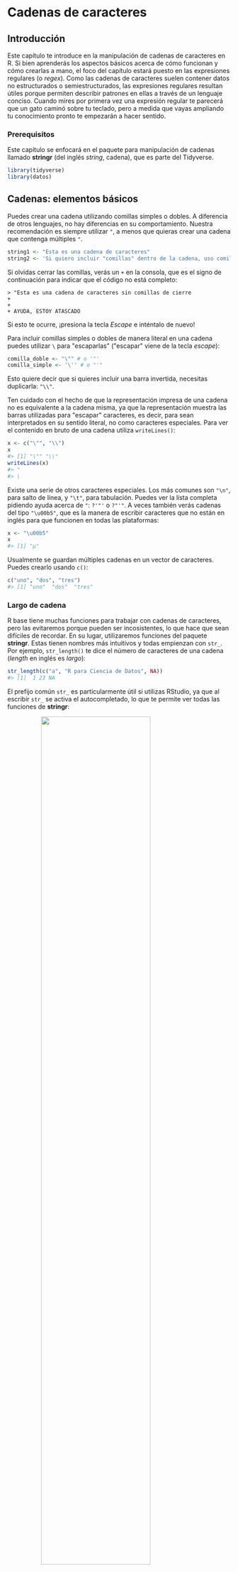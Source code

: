 # Cadenas de caracteres

## Introducción

Este capítulo te introduce en la manipulación de cadenas de caracteres en R. Si bien aprenderás los aspectos básicos acerca de cómo funcionan y cómo crearlas a mano, el foco del capítulo estará puesto en las expresiones regulares (o _regex_). Como las cadenas de caracteres suelen contener datos no estructurados o semiestructurados, las expresiones regulares resultan útiles porque permiten describir patrones en ellas a través de un lenguaje conciso. Cuando mires por primera vez una expresión regular te parecerá que un gato caminó sobre tu teclado, pero a medida que vayas ampliando tu conocimiento pronto te empezarán a hacer sentido. 

### Prerequisitos

Este capítulo se enfocará en el paquete para manipulación de cadenas llamado __stringr__ (del inglés _string_, cadena), que es parte del Tidyverse.


```r
library(tidyverse)
library(datos)
```

## Cadenas: elementos básicos

Puedes crear una cadena utilizando comillas simples o dobles. A diferencia de otros lenguajes, no hay diferencias en su comportamiento. Nuestra recomendación es siempre utilizar `"`, a menos que quieras crear una cadena que contenga múltiples `"`.


```r
string1 <- "Esta es una cadena de caracteres"
string2 <- 'Si quiero incluir "comillas" dentro de la cadena, uso comillas simples'
```

Si olvidas cerrar las comillas, verás un `+` en la consola, que es el signo de continuación para indicar que el código no está completo:

```
> "Esta es una cadena de caracteres sin comillas de cierre
+ 
+ 
+ AYUDA, ESTOY ATASCADO
```

Si esto te ocurre, ¡presiona la tecla _Escape_ e inténtalo de nuevo!

Para incluir comillas simples o dobles de manera literal en una cadena puedes utilizar `\` para "escaparlas" ("escapar" viene de la tecla _escape_):


```r
comilla_doble <- "\"" # o '"'
comilla_simple <- '\'' # o "'"
```

Esto quiere decir que si quieres incluir una barra invertida, necesitas duplicarla: `"\\"`.

Ten cuidado con el hecho de que la representación impresa de una cadena no es equivalente a la cadena misma, ya que la representación muestra las barras utilizadas para "escapar" caracteres, es decir, para sean interpretados en su sentido literal, no como caracteres especiales. Para ver el contenido en bruto de una cadena utiliza `writeLines()`:


```r
x <- c("\"", "\\")
x
#> [1] "\"" "\\"
writeLines(x)
#> "
#> \
```

Existe una serie de otros caracteres especiales. Los más comunes son `"\n"`, para salto de línea, y `"\t"`, para tabulación. Puedes ver la lista completa pidiendo ayuda acerca de `"`: `?'"'` o `?"'"`. A veces también verás cadenas del tipo `"\u00b5"`, que es la manera de escribir caracteres que no están en inglés para que funcionen en todas las plataformas:


```r
x <- "\u00b5"
x
#> [1] "µ"
```

Usualmente se guardan múltiples cadenas en un vector de caracteres. Puedes crearlo usando `c()`:


```r
c("uno", "dos", "tres")
#> [1] "uno"  "dos"  "tres"
```

### Largo de cadena

R base tiene muchas funciones para trabajar con cadenas de caracteres, pero las evitaremos porque pueden ser incosistentes, lo que hace que sean difíciles de recordar. En su lugar, utilizaremos funciones del paquete __stringr__. Estas tienen nombres más intuitivos y todas empienzan con `str_`. Por ejemplo, `str_length()` te dice el número de caracteres de una cadena (_length_ en inglés es _largo_): 


```r
str_length(c("a", "R para Ciencia de Datos", NA))
#> [1]  1 23 NA
```

El prefijo común `str_` es particularmente útil si utilizas RStudio, ya que al escribir `str_` se activa el autocompletado, lo que te permite ver todas las funciones de __stringr__:

<img src="screenshots/stringr-autocomplete.png" width="70%" style="display: block; margin: auto;" />

### Combinar cadenas

Para combinar dos o más cadenas utiliza `str_c()`:


```r
str_c("x", "y")
#> [1] "xy"
str_c("x", "y", "z")
#> [1] "xyz"
```

Usa el argumento `sep` para controlar cómo separlas:


```r
str_c("x", "y", sep = ", ")
#> [1] "x, y"
```

Al igual que en muchas otras funciones de R, los valores faltantes son contagiosos. Si quieres que se impriman como `"NA"`, utiliza `str_replace_na()` (_replace_ = remplazar):


```r
x <- c("abc", NA)
str_c("|-", x, "-|")
#> [1] "|-abc-|" NA
str_c("|-", str_replace_na(x), "-|")
#> [1] "|-abc-|" "|-NA-|"
```

Como se observa arriba, `str_c()` es una función vectorizada que automáticamente recicla los vectores más cortos hasta alcanzar la extensión del más largo: 


```r
str_c("prefijo-", c("a", "b", "c"), "-sufijo")
#> [1] "prefijo-a-sufijo" "prefijo-b-sufijo" "prefijo-c-sufijo"
```

Los objetos de extensión 0 se descartan de manera silenciosa. Esto es particularmente útil en conjunto con `if` (_si_):


```r
nombre <- "Hadley"
hora_del_dia <- "mañana"
cumpleanios <- FALSE

str_c(
  "Que tengas una buena ", hora_del_dia, ", ", nombre,
  if (cumpleanios) " y ¡FELIZ CUMPLEAÑOS!",
  "."
)
#> [1] "Que tengas una buena mañana, Hadley."
```

Para colapsar un vector de cadenas en una sola, utiliza `collapse`:


```r
str_c(c("x", "y", "z"), collapse = ", ")
#> [1] "x, y, z"
```

### Dividir cadenas

Puedes extraer partes de una cadena utilizando `str_sub()`. Al igual que la cadena, `str_sub()` tiene como argumentos `start` (_inicio_) y `end` (_fin_), que indican la posición (inclusiva) del subconjunto que se quiere extraer:


```r
x <- c("Manzana", "Plátano", "Pera")
str_sub(x, 1, 3)
#> [1] "Man" "Plá" "Per"
# los números negativos cuentan de manera invertida desde el final
str_sub(x, -3, -1)
#> [1] "ana" "ano" "era"
```

Ten en cuenta que `str_sub()` no fallará si la cadena es muy corta; simplemente devolverá todo lo que sea posible: 


```r
str_sub("a", 1, 5)
#> [1] "a"
```

También puedes utilizar `str_sub()` en forma de asignación para modificar una cadena: 


```r
str_sub(x, 1, 1) <- str_to_lower(str_sub(x, 1, 1))
x
#> [1] "manzana" "plátano" "pera"
```

### _Locales_

Arriba utilizamos `str_to_lower()` para cambiar el texto a minúsculas. También puedes utilizar `str_to_upper()` o `str_to_title()`, si quieres modificar el texto a mayúsculas o formato título, respectivamente. Sin embargo, este tipo de cambios puede ser más complicado de lo parece a primera vista, ya que las reglas no son iguales en todos los idiomas. Puedes selecionar qué tipo de reglas aplicar especificando el entorno local o _locale_:


```r
# La lengua turca tiene dos i: una con punto y otra sin punto
# Tienen diferentes reglas para convertirlas en mayúsculas

str_to_upper(c("i", "ı"))
#> [1] "I" "I"
str_to_upper(c("i", "ı"), locale = "tr")
#> [1] "İ" "I"
```

El entorno local o _locale_ se especifica con un código de idioma ISO 639, que es una abreviación de dos letras. Si todavía no conoces el código para tu idioma, en [Wikipedia](https://en.wikipedia.org/wiki/List_of_ISO_639-1_codes) puedes encontrar una buena lista. Si dejas el _locale_ en blanco, se aplicará el que estés utilizando actualmente, que es provisto por tu sistema operativo. 

Otra operación importante que es afectada por el _locale_ es ordenar. Las funciones `order()` y `sort()` de R base ordenan las cadenas usando el _locale_ actual. Si quieres un comportamiento consistente a través de diferentes computadoras, sería preferible usar `str_sort()` y `str_order()`, que aceptan un argumento adicional para definir el `locale`:


```r
x <- c("arándano", "espinaca", "banana")

str_sort(x, locale = "es")  # Español
#> [1] "arándano" "banana"   "espinaca"

str_sort(x, locale = "haw") # Hawaiano
#> [1] "arándano" "espinaca" "banana"
```

### Ejercicios

1.  En ejemplos de código en los que no se utiliza __stringr__, verás usualmente `paste()` y `paste0()` (_paste_ = pegar).
    ¿Cuál es la diferencia entre estas dos funciones? ¿A qué función de __stringr__ son equivalentes? ¿Cómo difieren estas dos funciones respecto de su manejo de los
    `NA`?
    
1.  Describe con tus propias palabras la diferencia entre los argumentos `sep` y `collapse`
    de la función `str_c()`.

1.  Utiliza `str_length()` y `str_sub()` para extraer el caracter del medio de una cadena. ¿Qué harías si el número de caracteres es par?

1.  ¿Qué hace `str_wrap()`? (_wrap_ = envolver) ¿Cuándo podrías querer utilizarla?

1.  ¿Qué hace `str_trim()`? (_trim_ = recortar) ¿Cuál es el opuesto de `str_trim()`?

1.  Escribe una función que convierta, por ejemplo, el vector `c("a", "b", "c")` en
    la cadena `a, b y c`. Piensa con detención qué debería hacer 
    dado un vector de largo 0, 1 o 2.

### Buscar coincidencia de patrones con expresiones regulares

Las expresiones regulares son un lenguaje conciso que te permite describir patrones en cadenas de caracteres. Toma un tiempo entenderlas, pero una vez que lo hagas te darás cuenta que son extremadamente útiles. 

Para aprender sobre expresiones regulares usaremos `str_view()` y `str_view_all()` (_view_ = ver). Estas funciones toman un vector de caracteres y una expresión regular y te muestran cómo coinciden. Partiremos con expresiones regulares simples que gradualmente se irán volviendo más y más complejas. Una vez que domines la coincidencia de patrones, aprenderás cómo aplicar estas ideas con otras funciones de __stringr__. 

### Coincidencias básicas

Los patrones más simples buscan coincidencias con cadenas exactas:


```r
x <- c("manzana", "banana", "pera")
str_view(x, "an")
```

<!--html_preserve--><div id="htmlwidget-ac96cb3ee4656e2e9ec3" style="width:960px;height:100%;" class="str_view html-widget"></div>
<script type="application/json" data-for="htmlwidget-ac96cb3ee4656e2e9ec3">{"x":{"html":"<ul>\n  <li>m<span class='match'>an<\/span>zana<\/li>\n  <li>b<span class='match'>an<\/span>ana<\/li>\n  <li>pera<\/li>\n<\/ul>"},"evals":[],"jsHooks":[]}</script><!--/html_preserve-->

El siguiente paso en complejidad es `.`, que coincide con cualquier caracter (excepto un salto de línea):


```r
str_view(x, ".a.")
```

<!--html_preserve--><div id="htmlwidget-e5c8c404fe174e4c81bd" style="width:960px;height:100%;" class="str_view html-widget"></div>
<script type="application/json" data-for="htmlwidget-e5c8c404fe174e4c81bd">{"x":{"html":"<ul>\n  <li><span class='match'>man<\/span>zana<\/li>\n  <li><span class='match'>ban<\/span>ana<\/li>\n  <li>pera<\/li>\n<\/ul>"},"evals":[],"jsHooks":[]}</script><!--/html_preserve-->

Pero si "`.`" coincide con cualquier caracter, ¿cómo buscar una coincidencia con el caracter "`.`"? Necesitas utilizar un "escape" para decirle a la expresión regular que quieres hacerla coincidir de manera exacta, no usar su comportamiento especial. Al igual que en las cadenas, las expresiones regulares usan la barra invertida, `\`, para "escapar" los comportamientos especiales. Por lo tanto, para hacer coincidir un `.`, necesitas la expresión regular `\.`. Lamentablemente, esto crea una problema. Estamos usando cadenas para representar una expresión regular y en ellas  `\` también se usa como símbolo de "escape". Por lo tanto, para crear la expresión regular `\.` necesitamos la cadena `"\\."`. 


```r
# Para crear una expresión regular necesitamos \\
punto <- "\\."

# Pero la expresión en sí misma solo contiene una \
writeLines(punto)
#> \.

# Esto le dice a R que busque el . de manera explícita
str_view(c("abc", "a.c", "bef"), "a\\.c")
```

<!--html_preserve--><div id="htmlwidget-36aa3d2a04d42bbc2145" style="width:960px;height:100%;" class="str_view html-widget"></div>
<script type="application/json" data-for="htmlwidget-36aa3d2a04d42bbc2145">{"x":{"html":"<ul>\n  <li>abc<\/li>\n  <li><span class='match'>a.c<\/span><\/li>\n  <li>bef<\/li>\n<\/ul>"},"evals":[],"jsHooks":[]}</script><!--/html_preserve-->

Si `\` se utiliza para escapar un caracter en una expresión regular, ¿cómo coincidir de manera literal una `\`? Bueno, necesitarías escaparla creando la expresión regular `\\`. Para crear esa expresión regular necesitas usar una cadena, que requiere también escapar la `\`. Esto quiere decir que para coincidir literalmente `\` necesitas escribir `"\\\\"` --- ¡necesitas cuatro barras invertidas para coincidir una! 


```r
x <- "a\\b"
writeLines(x)
#> a\b

str_view(x, "\\\\")
```

<!--html_preserve--><div id="htmlwidget-febe03efa1a2d8d52a86" style="width:960px;height:100%;" class="str_view html-widget"></div>
<script type="application/json" data-for="htmlwidget-febe03efa1a2d8d52a86">{"x":{"html":"<ul>\n  <li>a<span class='match'>\\<\/span>b<\/li>\n<\/ul>"},"evals":[],"jsHooks":[]}</script><!--/html_preserve-->

En este libro escribiremos las expresiones regulares como `\.` y las cadenas que representan a las expresiones regulares como `"\\."`.

#### Ejercicios

1.  Explica por qué cada una de estas cadenas no coincide con `\`: `"\"`, `"\\"`, `"\\\"`.

1.  ¿Cómo harías coincidir la secuencia `"'\`?

1.  ¿Con qué patrones coincidiría la expresión regular`\..\..\..`? 
    ¿Cómo la representarías en una cadena?

### Anclas

Por defecto, las expresiones regulares buscarán una coincidencia en cualquier parte de una cadena. Suele ser útil _anclar_ una expresión regular para que solo busque coincidencias al inicio o al final. Puedes utilizar: 

* `^` para buscar la coincidencia al inicio de la cadena.
* `$` para buscar la coincidencia al final de la cadena.


```r
x <- c("arándano", "banana", "pera")
str_view(x, "^a")
```

<!--html_preserve--><div id="htmlwidget-1fb4450895fe099f74a1" style="width:960px;height:100%;" class="str_view html-widget"></div>
<script type="application/json" data-for="htmlwidget-1fb4450895fe099f74a1">{"x":{"html":"<ul>\n  <li><span class='match'>a<\/span>rándano<\/li>\n  <li>banana<\/li>\n  <li>pera<\/li>\n<\/ul>"},"evals":[],"jsHooks":[]}</script><!--/html_preserve-->

```r
str_view(x, "a$")
```

<!--html_preserve--><div id="htmlwidget-10b3b7155e8045a1b2ad" style="width:960px;height:100%;" class="str_view html-widget"></div>
<script type="application/json" data-for="htmlwidget-10b3b7155e8045a1b2ad">{"x":{"html":"<ul>\n  <li>arándano<\/li>\n  <li>banan<span class='match'>a<\/span><\/li>\n  <li>per<span class='match'>a<\/span><\/li>\n<\/ul>"},"evals":[],"jsHooks":[]}</script><!--/html_preserve-->

Para recordar cuál es cuál, puedes intentar este recurso mnemotécnico que aprendimos de [Evan Misshula](https://twitter.com/emisshula/status/323863393167613953): si empiezas con potencia (`^`), terminarás con dinero (`$`).

Para forzar que una expresión regular coincida con una cadena completa, ánclala usando tanto `^` como `$`:


```r
x <- c("pie de manzana", "manzana", "queque de manzana")
str_view(x, "manzana")
```

<!--html_preserve--><div id="htmlwidget-4018eef1a407a0df6b52" style="width:960px;height:100%;" class="str_view html-widget"></div>
<script type="application/json" data-for="htmlwidget-4018eef1a407a0df6b52">{"x":{"html":"<ul>\n  <li>pie de <span class='match'>manzana<\/span><\/li>\n  <li><span class='match'>manzana<\/span><\/li>\n  <li>queque de <span class='match'>manzana<\/span><\/li>\n<\/ul>"},"evals":[],"jsHooks":[]}</script><!--/html_preserve-->

```r
str_view(x, "^manzana$")
```

<!--html_preserve--><div id="htmlwidget-5b1b2f4ad92281566982" style="width:960px;height:100%;" class="str_view html-widget"></div>
<script type="application/json" data-for="htmlwidget-5b1b2f4ad92281566982">{"x":{"html":"<ul>\n  <li>pie de manzana<\/li>\n  <li><span class='match'>manzana<\/span><\/li>\n  <li>queque de manzana<\/li>\n<\/ul>"},"evals":[],"jsHooks":[]}</script><!--/html_preserve-->

También puedes coincidir el límite entre palabras con `\b`. No utilizamos frecuentemente esta forma en R, pero sí a veces cuando buscamos en RStudio el nombre de una función que también compone el nombre de otras funciones. Por ejemplo, buscaríamos `\bsum\b` para evitar la coincidencia con `summarise`, `summary`, `rowsum` y otras.

#### Ejercicios

1.  ¿Cómo harías coincidir la cadena `"$^$"` de manera literal?

1.  Dado el corpus de palabras comunes en `datos::palabras`, crea una expresión
    regular que busque palabras que:
    
    1. Empiecen con "y".
    1. Terminen con "z"
    1. Tengan una extensión de exactamente tres letras. (¡No hagas trampa usando `str_length()`!)
    1. Tengan ocho letras o más. 

    Dado que esta será una lista larga, podrías querer usar el argumento `match` en
    `str_view()` para mostrar solo las palabras que coincidan o no coincidan. 

### Clases de caracteres y alternativas

Existe una serie de patrones especiales que coinciden con más de un caracter. Ya has visto `.`, que coincide con cualquier caracter excepto un salto de línea. Hay otras cuatro herramientas que son de utilidad: 

* `\d`: coincide con cualquier dígito.
* `\s`: coincide con cualquier espacio en blanco (por ejemplo, espacio simple, tabulador, salto de línea).
* `[abc]`: coincide con a, b o c.
* `[^abc]`: coincide con todo menos con a, b o c.

Recuerda que para crear una expresión regular que contenga `\d` o `\s` necesitas escapar la `\` en la cadena, por lo que debes escribir `"\\d"` o `"\\s"`.

Utilizar una clase de caracter que contenga en su interior un solo caracter puede ser una buena alternativa a la barra invertida cuando quieres incluir un solo metacaracter en la expresión regular. Muchas personas encuentran que así es más fácil de leer. 


```r
# Buscar de forma literal un caracter que usualmente tiene un significado especial en una expresión regular
str_view(c("abc", "a.c", "a*c", "a c"), "a[.]c")
```

<!--html_preserve--><div id="htmlwidget-25c3e940e6859592f801" style="width:960px;height:100%;" class="str_view html-widget"></div>
<script type="application/json" data-for="htmlwidget-25c3e940e6859592f801">{"x":{"html":"<ul>\n  <li>abc<\/li>\n  <li><span class='match'>a.c<\/span><\/li>\n  <li>a*c<\/li>\n  <li>a c<\/li>\n<\/ul>"},"evals":[],"jsHooks":[]}</script><!--/html_preserve-->

```r
str_view(c("abc", "a.c", "a*c", "a c"), ".[*]c")
```

<!--html_preserve--><div id="htmlwidget-3f27c09be0c60bb52829" style="width:960px;height:100%;" class="str_view html-widget"></div>
<script type="application/json" data-for="htmlwidget-3f27c09be0c60bb52829">{"x":{"html":"<ul>\n  <li>abc<\/li>\n  <li>a.c<\/li>\n  <li><span class='match'>a*c<\/span><\/li>\n  <li>a c<\/li>\n<\/ul>"},"evals":[],"jsHooks":[]}</script><!--/html_preserve-->

```r
str_view(c("abc", "a.c", "a*c", "a c"), "a[ ]")
```

<!--html_preserve--><div id="htmlwidget-416566eb193bf50d04e6" style="width:960px;height:100%;" class="str_view html-widget"></div>
<script type="application/json" data-for="htmlwidget-416566eb193bf50d04e6">{"x":{"html":"<ul>\n  <li>abc<\/li>\n  <li>a.c<\/li>\n  <li>a*c<\/li>\n  <li><span class='match'>a <\/span>c<\/li>\n<\/ul>"},"evals":[],"jsHooks":[]}</script><!--/html_preserve-->

Esto funciona para la mayoría (pero no para todos) los metacaracteres de las expresiones regulares: `$` `.` `|` `?` `*` `+` `(` `)` `[` `{`. Desafortunadamente, existen unos pocos caracteres que tienen un significado especial incluso dentro de una clase de caracteres y deben manejarse con barras invertidas para escaparlos: `]` `\` `^` y `-`.

Puedes utiizar una _disyunción_ para elegir entre uno más patrones alternativos. Por ejemplo, `abc|d..a` concidirá tanto con '"abc"', como con `"duna"`. Ten en cuenta que la precedencia de `|` es baja, por lo que `abc|xyz` coincidirá con `abc` o `xyz`, no con `abcyz` o `abxyz`. Al igual que en expresiones matemáticas, si el valor de `|` se vuelve confuso, utiliza paréntesis para dejar claro qué es lo que quieres: 


```r
str_view(c("cómo", "como"), "c(ó|o)mo")
```

<!--html_preserve--><div id="htmlwidget-72cbf064100ce560a04c" style="width:960px;height:100%;" class="str_view html-widget"></div>
<script type="application/json" data-for="htmlwidget-72cbf064100ce560a04c">{"x":{"html":"<ul>\n  <li><span class='match'>cómo<\/span><\/li>\n  <li><span class='match'>como<\/span><\/li>\n<\/ul>"},"evals":[],"jsHooks":[]}</script><!--/html_preserve-->

#### Ejercicios

1.  Crea una expresión regular que encuentre todas las palabras que:

    1. Empiecen con una vocal.

    1. Solo contengan consonantes. (Pista: piensa en cómo buscar coincidencias para 
       "no"-vocales.)

    1. Terminen en `ón`, pero no en `ión`.
    
    1. Terminen con `ndo` o `ado`.
    

1.  ¿Siempre a una "q" la sigue una "u"?

1.  Escribe una expresión regular que permita buscar un verbo que haya sido escrito usando voseo en segunda persona plural  
    (por ejemplo, _queréis_ en vez de _quieren_).

1.  Crea una expresión regular que coincida con la forma en que habitualmente 
    se escriben los números de teléfono en tu país.
    
1. En inglés existe una regla que dice que la letra i va siempre antes de la e, excepto cuando está después de una c". Verifica empíricamente esta regla utilizando las palabras contenidas en `stringr::words`. 


### Repetición

El siguiente paso en términos de poder implica controlar cuántas veces queremos que se encuentre un patrón:

* `?`: 0 o 1
* `+`: 1 o más
* `*`: 0 o más


```r
x <- "1888 es el año más largo en números romanos: MDCCCLXXXVIII"
str_view(x, "CC?")
```

<!--html_preserve--><div id="htmlwidget-d11fc4360aa0230696d7" style="width:960px;height:100%;" class="str_view html-widget"></div>
<script type="application/json" data-for="htmlwidget-d11fc4360aa0230696d7">{"x":{"html":"<ul>\n  <li>1888 es el año más largo en números romanos: MD<span class='match'>CC<\/span>CLXXXVIII<\/li>\n<\/ul>"},"evals":[],"jsHooks":[]}</script><!--/html_preserve-->

```r
str_view(x, "CC+")
```

<!--html_preserve--><div id="htmlwidget-21c7483268bafca56cec" style="width:960px;height:100%;" class="str_view html-widget"></div>
<script type="application/json" data-for="htmlwidget-21c7483268bafca56cec">{"x":{"html":"<ul>\n  <li>1888 es el año más largo en números romanos: MD<span class='match'>CCC<\/span>LXXXVIII<\/li>\n<\/ul>"},"evals":[],"jsHooks":[]}</script><!--/html_preserve-->

```r
str_view(x, 'C[LX]+')
```

<!--html_preserve--><div id="htmlwidget-1834a22cd196f3aa03a1" style="width:960px;height:100%;" class="str_view html-widget"></div>
<script type="application/json" data-for="htmlwidget-1834a22cd196f3aa03a1">{"x":{"html":"<ul>\n  <li>1888 es el año más largo en números romanos: MDCC<span class='match'>CLXXX<\/span>VIII<\/li>\n<\/ul>"},"evals":[],"jsHooks":[]}</script><!--/html_preserve-->

Ten en cuenta que la precedencia de este operador es alta, por lo que puedes escribir: `cantái?s` para encontrar tanto voseo americano como de la variante peninsular del español (es decir, _cantás_ y _cantáis_). Esto quiere decir que en la mayor parte de los usos se necesitarán paréntesis, como `bana(na)+`.

También puedes especificar el número de coincidencias que quieres encontrar de manera precisa:

* `{n}`: exactamente n
* `{n,}`: n o más
* `{,m}`: no más de m
* `{n,m}`: entre n y m


```r
str_view(x, "C{2}")
```

<!--html_preserve--><div id="htmlwidget-28515d92cb327f90c9eb" style="width:960px;height:100%;" class="str_view html-widget"></div>
<script type="application/json" data-for="htmlwidget-28515d92cb327f90c9eb">{"x":{"html":"<ul>\n  <li>1888 es el año más largo en números romanos: MD<span class='match'>CC<\/span>CLXXXVIII<\/li>\n<\/ul>"},"evals":[],"jsHooks":[]}</script><!--/html_preserve-->

```r
str_view(x, "C{2,}")
```

<!--html_preserve--><div id="htmlwidget-0caf26d4e3c00206b0c5" style="width:960px;height:100%;" class="str_view html-widget"></div>
<script type="application/json" data-for="htmlwidget-0caf26d4e3c00206b0c5">{"x":{"html":"<ul>\n  <li>1888 es el año más largo en números romanos: MD<span class='match'>CCC<\/span>LXXXVIII<\/li>\n<\/ul>"},"evals":[],"jsHooks":[]}</script><!--/html_preserve-->

```r
str_view(x, "C{2,3}")
```

<!--html_preserve--><div id="htmlwidget-da0b268a2927f570ebf3" style="width:960px;height:100%;" class="str_view html-widget"></div>
<script type="application/json" data-for="htmlwidget-da0b268a2927f570ebf3">{"x":{"html":"<ul>\n  <li>1888 es el año más largo en números romanos: MD<span class='match'>CCC<\/span>LXXXVIII<\/li>\n<\/ul>"},"evals":[],"jsHooks":[]}</script><!--/html_preserve-->

Por defecto, este tipo de coincidencias son "avaras" (_greedy_): tratarán de coincidir con la cadena más larga posible. También puedes hacerlas "perezosas" (_lazy_) para que coincidan con la cadena más corta posible, poniendo un `?` después de ellas. Esta es una característica avanzada de las expresiones regulares, pero es útil saber que existe:


```r
str_view(x, 'C{2,3}?')
```

<!--html_preserve--><div id="htmlwidget-0ed12bb554391c49c2e3" style="width:960px;height:100%;" class="str_view html-widget"></div>
<script type="application/json" data-for="htmlwidget-0ed12bb554391c49c2e3">{"x":{"html":"<ul>\n  <li>1888 es el año más largo en números romanos: MD<span class='match'>CC<\/span>CLXXXVIII<\/li>\n<\/ul>"},"evals":[],"jsHooks":[]}</script><!--/html_preserve-->

```r
str_view(x, 'C[LX]+?')
```

<!--html_preserve--><div id="htmlwidget-ec658d41f8c4f2d124e9" style="width:960px;height:100%;" class="str_view html-widget"></div>
<script type="application/json" data-for="htmlwidget-ec658d41f8c4f2d124e9">{"x":{"html":"<ul>\n  <li>1888 es el año más largo en números romanos: MDCC<span class='match'>CL<\/span>XXXVIII<\/li>\n<\/ul>"},"evals":[],"jsHooks":[]}</script><!--/html_preserve-->

#### Ejercicios

1.  Describe los equivalentes de `?`, `+`, `*` en el formato `{m,n}`.

1.  Describe en palabras con qué coincidiría cada una de estas expresiones regulares:
    (lee con atención para ver si estamos utilizando una expresión regular o una cadena
    que define una expresión regular.)

    1. `^.*$`
    1. `"\\{.+\\}"`
    1. `\d{4}-\d{2}-\d{2}`
    1. `"\\\\{4}"`

1.  Crea expresiones regulares para buscar todas las palabras que:

    1. Empiecen con dos consonantes.
    1. Tengan tres o más vocales seguidas.
    1. Tengan tres o más pares de vocal-consonante seguidos. 

### Agrupamiento y referencias previas

Anteriormente aprendiste sobre el uso de paréntesis para desambiguar expresiones complejas. Los paréntesis también sirven para crear un grupo de captura _numerado_ (número 1, 2, etc.). Un grupo de captura guarda _la parte de la cadena_ que coincide con la parte de la expresión regular entre paréntesis. Puedes referirte al mismo texto tal como fue guardado en un grupo de captura utilizando _referencias previas_, como `\1`, `\2` etc. Por ejemplo, la siguiente expresión regular busca todas las frutas que tengan un par de letras repetido. 


```r
str_view(frutas, "(..)\\1", match = TRUE)
```

<!--html_preserve--><div id="htmlwidget-6b83523733b890d61edc" style="width:960px;height:100%;" class="str_view html-widget"></div>
<script type="application/json" data-for="htmlwidget-6b83523733b890d61edc">{"x":{"html":"<ul>\n  <li>b<span class='match'>anan<\/span>a<\/li>\n  <li><span class='match'>papa<\/span>ya<\/li>\n  <li><span class='match'>anan<\/span>á<\/li>\n  <li><span class='match'>coco<\/span><\/li>\n<\/ul>"},"evals":[],"jsHooks":[]}</script><!--/html_preserve-->

(En breve, también verás cómo esto es útil en conjunto con `str_match()`.)

#### Ejercicios

1.  Describe en palabras con qué coinciden estas expresiones: 

    1. `(.)\1\1`
    1. `"(.)(.)\\2\\1"`
    1. `(..)\1`
    1. `"(.).\\1.\\1"`
    1. `"(.)(.)(.).*\\3\\2\\1"`

1.  Construye una expresión regular que coincida con palabras que: 

    1. Empiecen y terminen con el mismo caracter. 
    
    1. Contengan un par de letras repetido
       (p. ej. "nacional" tiene "na" repetido dos veces.)
    
    1. Contengan una letra repetida en al menos tres lugares
       (p. ej. "característica" tiene tres "a".)

## Herramientas

Ahora que has aprendido los elementos básicos de las expresiones regulares, es tiempo de aprender cómo aplicarlos en problemas reales. En esta sección aprenderás una amplia variedad de funciones de __stringr__ que te permitirán:

* Determinar qué cadenas coinciden con un patrón.
* Encontrar la posición de una coincidencia.
* Extraer el contenido de las coincidencias.
* Remplazar coincidencias con nuevos valores.
* Dividir una cadena de acuerdo a una coincidencia.

Una advertencia antes de continuar: debido a que las expresiones regulares son tan poderosas, es fácil intentar resolver todos los problemas con una sola expresión regular. En palabras de Jamie Zawinski:

> Cuando se enfrentan a un problema, algunas personas piensan “Lo sé, usaré expresiones
> regulares.” Ahora tienen dos problemas. 

Como advertencia, revisa esta expresión regular que chequea si una dirección de correo electrónico es válida:

```
(?:(?:\r\n)?[ \t])*(?:(?:(?:[^()<>@,;:\\".\[\] \000-\031]+(?:(?:(?:\r\n)?[ \t]
)+|\Z|(?=[\["()<>@,;:\\".\[\]]))|"(?:[^\"\r\\]|\\.|(?:(?:\r\n)?[ \t]))*"(?:(?:
\r\n)?[ \t])*)(?:\.(?:(?:\r\n)?[ \t])*(?:[^()<>@,;:\\".\[\] \000-\031]+(?:(?:(
?:\r\n)?[ \t])+|\Z|(?=[\["()<>@,;:\\".\[\]]))|"(?:[^\"\r\\]|\\.|(?:(?:\r\n)?[ 
\t]))*"(?:(?:\r\n)?[ \t])*))*@(?:(?:\r\n)?[ \t])*(?:[^()<>@,;:\\".\[\] \000-\0
31]+(?:(?:(?:\r\n)?[ \t])+|\Z|(?=[\["()<>@,;:\\".\[\]]))|\[([^\[\]\r\\]|\\.)*\
](?:(?:\r\n)?[ \t])*)(?:\.(?:(?:\r\n)?[ \t])*(?:[^()<>@,;:\\".\[\] \000-\031]+
(?:(?:(?:\r\n)?[ \t])+|\Z|(?=[\["()<>@,;:\\".\[\]]))|\[([^\[\]\r\\]|\\.)*\](?:
(?:\r\n)?[ \t])*))*|(?:[^()<>@,;:\\".\[\] \000-\031]+(?:(?:(?:\r\n)?[ \t])+|\Z
|(?=[\["()<>@,;:\\".\[\]]))|"(?:[^\"\r\\]|\\.|(?:(?:\r\n)?[ \t]))*"(?:(?:\r\n)
?[ \t])*)*\<(?:(?:\r\n)?[ \t])*(?:@(?:[^()<>@,;:\\".\[\] \000-\031]+(?:(?:(?:\
r\n)?[ \t])+|\Z|(?=[\["()<>@,;:\\".\[\]]))|\[([^\[\]\r\\]|\\.)*\](?:(?:\r\n)?[
 \t])*)(?:\.(?:(?:\r\n)?[ \t])*(?:[^()<>@,;:\\".\[\] \000-\031]+(?:(?:(?:\r\n)
?[ \t])+|\Z|(?=[\["()<>@,;:\\".\[\]]))|\[([^\[\]\r\\]|\\.)*\](?:(?:\r\n)?[ \t]
)*))*(?:,@(?:(?:\r\n)?[ \t])*(?:[^()<>@,;:\\".\[\] \000-\031]+(?:(?:(?:\r\n)?[
 \t])+|\Z|(?=[\["()<>@,;:\\".\[\]]))|\[([^\[\]\r\\]|\\.)*\](?:(?:\r\n)?[ \t])*
)(?:\.(?:(?:\r\n)?[ \t])*(?:[^()<>@,;:\\".\[\] \000-\031]+(?:(?:(?:\r\n)?[ \t]
)+|\Z|(?=[\["()<>@,;:\\".\[\]]))|\[([^\[\]\r\\]|\\.)*\](?:(?:\r\n)?[ \t])*))*)
*:(?:(?:\r\n)?[ \t])*)?(?:[^()<>@,;:\\".\[\] \000-\031]+(?:(?:(?:\r\n)?[ \t])+
|\Z|(?=[\["()<>@,;:\\".\[\]]))|"(?:[^\"\r\\]|\\.|(?:(?:\r\n)?[ \t]))*"(?:(?:\r
\n)?[ \t])*)(?:\.(?:(?:\r\n)?[ \t])*(?:[^()<>@,;:\\".\[\] \000-\031]+(?:(?:(?:
\r\n)?[ \t])+|\Z|(?=[\["()<>@,;:\\".\[\]]))|"(?:[^\"\r\\]|\\.|(?:(?:\r\n)?[ \t
]))*"(?:(?:\r\n)?[ \t])*))*@(?:(?:\r\n)?[ \t])*(?:[^()<>@,;:\\".\[\] \000-\031
]+(?:(?:(?:\r\n)?[ \t])+|\Z|(?=[\["()<>@,;:\\".\[\]]))|\[([^\[\]\r\\]|\\.)*\](
?:(?:\r\n)?[ \t])*)(?:\.(?:(?:\r\n)?[ \t])*(?:[^()<>@,;:\\".\[\] \000-\031]+(?
:(?:(?:\r\n)?[ \t])+|\Z|(?=[\["()<>@,;:\\".\[\]]))|\[([^\[\]\r\\]|\\.)*\](?:(?
:\r\n)?[ \t])*))*\>(?:(?:\r\n)?[ \t])*)|(?:[^()<>@,;:\\".\[\] \000-\031]+(?:(?
:(?:\r\n)?[ \t])+|\Z|(?=[\["()<>@,;:\\".\[\]]))|"(?:[^\"\r\\]|\\.|(?:(?:\r\n)?
[ \t]))*"(?:(?:\r\n)?[ \t])*)*:(?:(?:\r\n)?[ \t])*(?:(?:(?:[^()<>@,;:\\".\[\] 
\000-\031]+(?:(?:(?:\r\n)?[ \t])+|\Z|(?=[\["()<>@,;:\\".\[\]]))|"(?:[^\"\r\\]|
\\.|(?:(?:\r\n)?[ \t]))*"(?:(?:\r\n)?[ \t])*)(?:\.(?:(?:\r\n)?[ \t])*(?:[^()<>
@,;:\\".\[\] \000-\031]+(?:(?:(?:\r\n)?[ \t])+|\Z|(?=[\["()<>@,;:\\".\[\]]))|"
(?:[^\"\r\\]|\\.|(?:(?:\r\n)?[ \t]))*"(?:(?:\r\n)?[ \t])*))*@(?:(?:\r\n)?[ \t]
)*(?:[^()<>@,;:\\".\[\] \000-\031]+(?:(?:(?:\r\n)?[ \t])+|\Z|(?=[\["()<>@,;:\\
".\[\]]))|\[([^\[\]\r\\]|\\.)*\](?:(?:\r\n)?[ \t])*)(?:\.(?:(?:\r\n)?[ \t])*(?
:[^()<>@,;:\\".\[\] \000-\031]+(?:(?:(?:\r\n)?[ \t])+|\Z|(?=[\["()<>@,;:\\".\[
\]]))|\[([^\[\]\r\\]|\\.)*\](?:(?:\r\n)?[ \t])*))*|(?:[^()<>@,;:\\".\[\] \000-
\031]+(?:(?:(?:\r\n)?[ \t])+|\Z|(?=[\["()<>@,;:\\".\[\]]))|"(?:[^\"\r\\]|\\.|(
?:(?:\r\n)?[ \t]))*"(?:(?:\r\n)?[ \t])*)*\<(?:(?:\r\n)?[ \t])*(?:@(?:[^()<>@,;
:\\".\[\] \000-\031]+(?:(?:(?:\r\n)?[ \t])+|\Z|(?=[\["()<>@,;:\\".\[\]]))|\[([
^\[\]\r\\]|\\.)*\](?:(?:\r\n)?[ \t])*)(?:\.(?:(?:\r\n)?[ \t])*(?:[^()<>@,;:\\"
.\[\] \000-\031]+(?:(?:(?:\r\n)?[ \t])+|\Z|(?=[\["()<>@,;:\\".\[\]]))|\[([^\[\
]\r\\]|\\.)*\](?:(?:\r\n)?[ \t])*))*(?:,@(?:(?:\r\n)?[ \t])*(?:[^()<>@,;:\\".\
[\] \000-\031]+(?:(?:(?:\r\n)?[ \t])+|\Z|(?=[\["()<>@,;:\\".\[\]]))|\[([^\[\]\
r\\]|\\.)*\](?:(?:\r\n)?[ \t])*)(?:\.(?:(?:\r\n)?[ \t])*(?:[^()<>@,;:\\".\[\] 
\000-\031]+(?:(?:(?:\r\n)?[ \t])+|\Z|(?=[\["()<>@,;:\\".\[\]]))|\[([^\[\]\r\\]
|\\.)*\](?:(?:\r\n)?[ \t])*))*)*:(?:(?:\r\n)?[ \t])*)?(?:[^()<>@,;:\\".\[\] \0
00-\031]+(?:(?:(?:\r\n)?[ \t])+|\Z|(?=[\["()<>@,;:\\".\[\]]))|"(?:[^\"\r\\]|\\
.|(?:(?:\r\n)?[ \t]))*"(?:(?:\r\n)?[ \t])*)(?:\.(?:(?:\r\n)?[ \t])*(?:[^()<>@,
;:\\".\[\] \000-\031]+(?:(?:(?:\r\n)?[ \t])+|\Z|(?=[\["()<>@,;:\\".\[\]]))|"(?
:[^\"\r\\]|\\.|(?:(?:\r\n)?[ \t]))*"(?:(?:\r\n)?[ \t])*))*@(?:(?:\r\n)?[ \t])*
(?:[^()<>@,;:\\".\[\] \000-\031]+(?:(?:(?:\r\n)?[ \t])+|\Z|(?=[\["()<>@,;:\\".
\[\]]))|\[([^\[\]\r\\]|\\.)*\](?:(?:\r\n)?[ \t])*)(?:\.(?:(?:\r\n)?[ \t])*(?:[
^()<>@,;:\\".\[\] \000-\031]+(?:(?:(?:\r\n)?[ \t])+|\Z|(?=[\["()<>@,;:\\".\[\]
]))|\[([^\[\]\r\\]|\\.)*\](?:(?:\r\n)?[ \t])*))*\>(?:(?:\r\n)?[ \t])*)(?:,\s*(
?:(?:[^()<>@,;:\\".\[\] \000-\031]+(?:(?:(?:\r\n)?[ \t])+|\Z|(?=[\["()<>@,;:\\
".\[\]]))|"(?:[^\"\r\\]|\\.|(?:(?:\r\n)?[ \t]))*"(?:(?:\r\n)?[ \t])*)(?:\.(?:(
?:\r\n)?[ \t])*(?:[^()<>@,;:\\".\[\] \000-\031]+(?:(?:(?:\r\n)?[ \t])+|\Z|(?=[
\["()<>@,;:\\".\[\]]))|"(?:[^\"\r\\]|\\.|(?:(?:\r\n)?[ \t]))*"(?:(?:\r\n)?[ \t
])*))*@(?:(?:\r\n)?[ \t])*(?:[^()<>@,;:\\".\[\] \000-\031]+(?:(?:(?:\r\n)?[ \t
])+|\Z|(?=[\["()<>@,;:\\".\[\]]))|\[([^\[\]\r\\]|\\.)*\](?:(?:\r\n)?[ \t])*)(?
:\.(?:(?:\r\n)?[ \t])*(?:[^()<>@,;:\\".\[\] \000-\031]+(?:(?:(?:\r\n)?[ \t])+|
\Z|(?=[\["()<>@,;:\\".\[\]]))|\[([^\[\]\r\\]|\\.)*\](?:(?:\r\n)?[ \t])*))*|(?:
[^()<>@,;:\\".\[\] \000-\031]+(?:(?:(?:\r\n)?[ \t])+|\Z|(?=[\["()<>@,;:\\".\[\
]]))|"(?:[^\"\r\\]|\\.|(?:(?:\r\n)?[ \t]))*"(?:(?:\r\n)?[ \t])*)*\<(?:(?:\r\n)
?[ \t])*(?:@(?:[^()<>@,;:\\".\[\] \000-\031]+(?:(?:(?:\r\n)?[ \t])+|\Z|(?=[\["
()<>@,;:\\".\[\]]))|\[([^\[\]\r\\]|\\.)*\](?:(?:\r\n)?[ \t])*)(?:\.(?:(?:\r\n)
?[ \t])*(?:[^()<>@,;:\\".\[\] \000-\031]+(?:(?:(?:\r\n)?[ \t])+|\Z|(?=[\["()<>
@,;:\\".\[\]]))|\[([^\[\]\r\\]|\\.)*\](?:(?:\r\n)?[ \t])*))*(?:,@(?:(?:\r\n)?[
 \t])*(?:[^()<>@,;:\\".\[\] \000-\031]+(?:(?:(?:\r\n)?[ \t])+|\Z|(?=[\["()<>@,
;:\\".\[\]]))|\[([^\[\]\r\\]|\\.)*\](?:(?:\r\n)?[ \t])*)(?:\.(?:(?:\r\n)?[ \t]
)*(?:[^()<>@,;:\\".\[\] \000-\031]+(?:(?:(?:\r\n)?[ \t])+|\Z|(?=[\["()<>@,;:\\
".\[\]]))|\[([^\[\]\r\\]|\\.)*\](?:(?:\r\n)?[ \t])*))*)*:(?:(?:\r\n)?[ \t])*)?
(?:[^()<>@,;:\\".\[\] \000-\031]+(?:(?:(?:\r\n)?[ \t])+|\Z|(?=[\["()<>@,;:\\".
\[\]]))|"(?:[^\"\r\\]|\\.|(?:(?:\r\n)?[ \t]))*"(?:(?:\r\n)?[ \t])*)(?:\.(?:(?:
\r\n)?[ \t])*(?:[^()<>@,;:\\".\[\] \000-\031]+(?:(?:(?:\r\n)?[ \t])+|\Z|(?=[\[
"()<>@,;:\\".\[\]]))|"(?:[^\"\r\\]|\\.|(?:(?:\r\n)?[ \t]))*"(?:(?:\r\n)?[ \t])
*))*@(?:(?:\r\n)?[ \t])*(?:[^()<>@,;:\\".\[\] \000-\031]+(?:(?:(?:\r\n)?[ \t])
+|\Z|(?=[\["()<>@,;:\\".\[\]]))|\[([^\[\]\r\\]|\\.)*\](?:(?:\r\n)?[ \t])*)(?:\
.(?:(?:\r\n)?[ \t])*(?:[^()<>@,;:\\".\[\] \000-\031]+(?:(?:(?:\r\n)?[ \t])+|\Z
|(?=[\["()<>@,;:\\".\[\]]))|\[([^\[\]\r\\]|\\.)*\](?:(?:\r\n)?[ \t])*))*\>(?:(
?:\r\n)?[ \t])*))*)?;\s*)
```

En cierto sentido, este es un ejemplo "patológico" (porque las direcciones de correo electrónico son de verdad sorpresivamente complejas), pero se usa en código real. Mira esta discusión (en inglés) en stackoverflow <http://stackoverflow.com/a/201378> para más detalles. 

No olvides que estás trabajando en un lenguaje de programación y que tienes otras herramientas a tu disposición. En vez de crear una sola expresión regular compleja, usualmente es más fácil crear una serie de expresiones regulares más simples. Si te atascaste tratando de crear una sola expresión regular que resuelva tu problema, da un paso atrás y piensa cómo podrías dividir el problema en partes más pequeñas. Esto te permitirá ir resolviendo cada desafío antes de moverte al siguiente. 

### Detectar coincidencias

Para determinar si un vector de caracteres coincide con un patrón de búsqueda, puedes utilizar `str_detect()`. Este devuelve un vector lógico del mismo largo que el _input_:


```r
x <- c("manzana", "plátano", "pera")
str_detect(x, "e")
#> [1] FALSE FALSE  TRUE
```

Recuerda que cuando usas vectores lógicos en un contexto numérico, `FALSE` (_falso_) se convierte en 0 y `TRUE` (_verdadero_) se convierte en 1. Eso hace que `sum()` (_suma_) y `mean()` (_media_) sean funciones útiles si quieres responder preguntas sobre coincidencias a lo largo de un vector más extenso: 


```r
# ¿Cuántas palabras comunes empiezan con m?
sum(str_detect(palabras, "^m"))
#> [1] 81
# ¿Qué proporción de palabras comunes terminan con una vocal?
mean(str_detect(palabras, "[aáeéiéoéuú]$"))
#> [1] 0.546
```


Cuando tienes condiciones lógicas complejas, (p. ej., encontrar _a_ o _b_ pero no _c_, salvo que _d_) suele ser más fácil combinar múltiples llamadas a `str_detect()` con operadores lógicos, que tratar de crear una sola expresión regular. Por ejemplo, hay dos maneras de buscar todas las palabras que no contengan ninguna vocal: 


```r
# Encuentra todas las palabras que contengan al menos una vocal, y luego niégalo
sin_vocales_1 <- !str_detect(palabras, "[aáeéiíoóuúúü]")
# Encuentra todas las palabras consistentes solo en consonantes (no vocales)
sin_vocales_2 <- str_detect(palabras, "^[^aáeéiíoóuúúü]+$")
identical(sin_vocales_1, sin_vocales_2)
#> [1] TRUE
```

Los resultados son idénticos; sin embargo, creemos que la primera aproximación es significativamente más fácil de entender. Si tu expresión regular se vuelve extremadamente compleja, trata de dividirla en partes más pequeñas, dale un nombre a cada parte y luego combínalas en operaciones lógicas. 

Un uso común de `str_detect()` es para seleccionar elementos que coincidan con un patrón. Puedes hacer eso con subdivisiones lógicas o utilizando `str_subset()`, que es un "envoltorio" (_wrapper_) de esas operaciones. 


```r
palabras[str_detect(palabras, "x$")]
#> [1] "ex"
str_subset(palabras, "x$")
#> [1] "ex"
```

En todo caso, lo más habitual es que tus cadenas de caracteres sean una columna de un _data frame_ y que prefieras utilizar la función `filter()` (_filtrar_):


```r
df <- tibble(
  palabra = palabras, 
  i = seq_along(palabra)
)
df %>% 
  filter(str_detect(palabras, "x$"))
#> # A tibble: 1 x 2
#>   palabra     i
#>   <chr>   <int>
#> 1 ex        338
```


Una varación de `str_detect()` es `str_count()` (_count_ = contar): más que un simple sí o no, te indica cuántas coincidencias hay en una cadena:


```r
x <- c("manzana", "plátano", "pera")
str_count(x, "a")
#> [1] 3 1 1

# En promedio, ¿cuántas vocales hay por palabra?
mean(str_count(palabras, "[aáeéiíoóuúü]"))
#> [1] 2.72
```

Es natural usar `str_count()` junto con `mutate()`:


```r
df %>% 
  mutate(
    vocales = str_count(palabra, "[aáeéiíoóuúü]"),
    consonantes = str_count(palabra, "[^aáeéiíoóuúü]")
  )
#> # A tibble: 1,000 x 4
#>   palabra      i vocales consonantes
#>   <chr>    <int>   <int>       <int>
#> 1 a            1       1           0
#> 2 abril        2       2           3
#> 3 acción       3       3           3
#> 4 acciones     4       4           4
#> 5 acerca       5       3           3
#> 6 actitud      6       3           4
#> # … with 994 more rows
```

Ten en cuenta que las coincidencias nunca se superponen. Por ejemplo, en `"abababa"`, ¿cuántas veces se encontrará una coincidencia con el patrón `"aba"`? Las expresiones regulares dicen que dos, no tres:


```r
str_count("abababa", "aba")
#> [1] 2
str_view_all("abababa", "aba")
```

<!--html_preserve--><div id="htmlwidget-b3f7c917b6c8ff580948" style="width:960px;height:100%;" class="str_view html-widget"></div>
<script type="application/json" data-for="htmlwidget-b3f7c917b6c8ff580948">{"x":{"html":"<ul>\n  <li><span class='match'>aba<\/span>b<span class='match'>aba<\/span><\/li>\n<\/ul>"},"evals":[],"jsHooks":[]}</script><!--/html_preserve-->

Toma nota sobre el uso de `str_view_all()`. Como aprenderás dentro de poco, muchas funciones de __stringr__ vienen en pares: una función trabaja con una sola coincidencia y la otra con todas. La segunda función tendrá el sufijo `_all` (_todas_).

### Ejercicios

1.  Para cada uno de los siguientes desafíos, intenta buscar una solución utilizando tanto una 
    expresión regular simple como una combinación de múltiples llamadas a `str_detect()`.
    
    1.  Encuentra todas las palabras que empiezan o terminan con `y`.
    
    1.  Encuentra todas las palabras que empiezan con una vocal y terminan con una consonante.
    
    1.  ¿Existen palabras que tengan todas las vocales?

1.  ¿Qué palabra tiene el mayor número de vocales? ¿Qué palabra tiene la mayor
    proporción de vocales? (Pista: ¿cuál es el denominador?)

### Extraer coincidencias

Para extraer el texto de una coincidencia utiliza `str_extract()`. Para mostrar cómo funciona, necesitaremos un ejemplo más complicado. Para ello, usaremos una selección y adaptación al español de las oraciones disponibles originalmente en `stringr::sentences` y que puedes encontrar en `datos::oraciones`:


```r
length(oraciones)
#> [1] 50
head(oraciones)
#> [1] "Las casas están construidas de ladrillos de arcilla roja."
#> [2] "La caja fue arrojada al lado del camión estacionado."     
#> [3] "El domingo es la mejor parte de la semana."               
#> [4] "Agrega a la cuenta de la tienda hasta el último centavo." 
#> [5] "Nueve hombres fueron contratados para excavar las ruinas."
#> [6] "Pega la hoja en el fondo azul oscuro."
```

Imagina que quieres encontrar todas las oraciones que tengan el nombre de un color. Primero, creamos un vector con nombres de colores y luego lo convertimos en una sola expresión regular:


```r
colores <- c("rojo", "amarillo", "verde", "azul", "marrón")
coincidencia_color <- str_c(colores, collapse = "|")
coincidencia_color
#> [1] "rojo|amarillo|verde|azul|marrón"
```

Ahora, podemos seleccionar las oraciones que contienen un color y extraer luego el color para saber de cuál se trata:


```r
tiene_color <- str_subset(oraciones, coincidencia_color)
coincidencia <- str_extract(tiene_color, coincidencia_color)
head(coincidencia)
#> [1] "azul"   "azul"   "rojo"   "azul"   "azul"   "marrón"
```

Ten en cuenta que `str_extract()` solo extrae la primera coincidencia. Podemos ver eso de manera sencilla seleccionando primero todas las oraciones que tengan más de una coincidencia:


```r
mas <- oraciones[str_count(oraciones, coincidencia_color) > 1]
str_view_all(mas, coincidencia_color)
```

<!--html_preserve--><div id="htmlwidget-d258b2ee1c304ebe1664" style="width:960px;height:100%;" class="str_view html-widget"></div>
<script type="application/json" data-for="htmlwidget-d258b2ee1c304ebe1664">{"x":{"html":"<ul>\n  <li>Instalaron <span class='match'>azul<\/span>ejos <span class='match'>verde<\/span>s en la cocina.<\/li>\n  <li>Si ar<span class='match'>rojo<\/span> la taza <span class='match'>azul<\/span> al suelo se romperá.<\/li>\n  <li>Las hojas se vuelven de color <span class='match'>marrón<\/span> y <span class='match'>amarillo<\/span> en el otoño.<\/li>\n  <li>La luz <span class='match'>verde<\/span> en la caja <span class='match'>marrón<\/span> parpadeaba.<\/li>\n<\/ul>"},"evals":[],"jsHooks":[]}</script><!--/html_preserve-->

```r

str_extract(mas, coincidencia_color)
#> [1] "azul"   "rojo"   "marrón" "verde"
```

Este es un patrón de coincidencia común para las funciones de __stringr__, ya que trabajar con una sola coincidencia te permite utilizar estructuras de datos más simples. Para obtener todas las coincidencias, utiliza `str_extract_all()`. Esta función devuelve una lista:


```r
str_extract_all(mas, coincidencia_color)
#> [[1]]
#> [1] "azul"  "verde"
#> 
#> [[2]]
#> [1] "rojo" "azul"
#> 
#> [[3]]
#> [1] "marrón"   "amarillo"
#> 
#> [[4]]
#> [1] "verde"  "marrón"
```

Aprenderás más sobre listas en el capítulo sobre [vectores] y en el sobre [iteración].

Si utilizas `simplify = TRUE` (es decir, _simplificar_ = VERDADERO), `str_extract_all()` devolverá una matriz con las coincidencias más cortas expandidas hasta el largo de las más extensas:


```r
str_extract_all(mas, coincidencia_color, simplify = TRUE)
#>      [,1]     [,2]      
#> [1,] "azul"   "verde"   
#> [2,] "rojo"   "azul"    
#> [3,] "marrón" "amarillo"
#> [4,] "verde"  "marrón"

x <- c("a", "a b", "a b c")
str_extract_all(x, "[a-z]", simplify = TRUE)
#>      [,1] [,2] [,3]
#> [1,] "a"  ""   ""  
#> [2,] "a"  "b"  ""  
#> [3,] "a"  "b"  "c"
```

#### Ejercicios

1.  Te habrás dado cuenta que en el ejemplo anterior la expresión regular
    que utilizamos también devolvió como resultado "arrojo" y "azulejos", 
    que no son nombres de colores. Modifica la expresión regular para 
    resolver ese problema.
    

1.  De `datos::oraciones` extrae:

    1. La primera palabra de cada oración.
    1. Todas las palabras que terminen en `ción`.
    1. Todos los plurales.

### Coincidencias agrupadas

Antes en este capítulo hablamos sobre el uso de paréntesis para aclarar la _precedencia_ y las _referencias previas_ al buscar coincidencias. También puedes utilizar los paréntesis para extraer una coincidencia compleja. Por ejemplo, imagina que quieres extraer los sustantivos de una oración. Como heurística, buscaremos cualquier palabra que venga después de un artículo (_el_, _la_, _un_, _una_, etc.). Definir qué es una palabra en una expresión regular es un poco complicado, así que aquí utilizaremos una aproximación simple: una secuencia de al menos un caracter que no sea un espacio. 


```r
sustantivo <- "(el|la|los|las|lo|un|una|unos|unas) ([^ ]+)"

tiene_sustantivo <- oraciones %>%
  str_subset(sustantivo) %>%
  head(10)
tiene_sustantivo %>% 
  str_extract(sustantivo)
#>  [1] "los de"      "el camión"   "la mejor"    "la cuenta"   "las ruinas."
#>  [6] "la hoja"     "la cocina."  "la taza"     "el tanque."  "el calor"
```

`str_extract()` nos devuelve la coincidencia completa; `str_match()` nos  entrega cada componente. En vez de un vector de caracteres, devuelve una matriz con una columna para la coincidencia completa y una columna para cada grupo:


```r
tiene_sustantivo %>% 
  str_match(sustantivo)
#>       [,1]          [,2]  [,3]     
#>  [1,] "los de"      "los" "de"     
#>  [2,] "el camión"   "el"  "camión" 
#>  [3,] "la mejor"    "la"  "mejor"  
#>  [4,] "la cuenta"   "la"  "cuenta" 
#>  [5,] "las ruinas." "las" "ruinas."
#>  [6,] "la hoja"     "la"  "hoja"   
#>  [7,] "la cocina."  "la"  "cocina."
#>  [8,] "la taza"     "la"  "taza"   
#>  [9,] "el tanque."  "el"  "tanque."
#> [10,] "el calor"    "el"  "calor"
```

(Como era de esperarse, nuestra heurística para detectar sustantivos es pobre, ya que también selecciona adjetivos como "mejor" y preposiciones como "de").

Si tus datos están en un tibble, suele ser más fácil utilizar `tidyr::extract()`. Funciona como `str_match()` pero requiere ponerle un nombre a las coincidencias, las que luego son puestas en columnas nuevas:


```r
tibble(oracion = oraciones) %>% 
  tidyr::extract(
    oracion, c("articulo", "sustantivo"), "(el|la|los|las|un|una|unos|unas) ([^ ]+)", 
    remove = FALSE
  )
#> # A tibble: 50 x 3
#>   oracion                                                   articulo sustantivo
#>   <chr>                                                     <chr>    <chr>     
#> 1 Las casas están construidas de ladrillos de arcilla roja. los      de        
#> 2 La caja fue arrojada al lado del camión estacionado.      el       camión    
#> 3 El domingo es la mejor parte de la semana.                la       mejor     
#> 4 Agrega a la cuenta de la tienda hasta el último centavo.  la       cuenta    
#> 5 Nueve hombres fueron contratados para excavar las ruinas. las      ruinas.   
#> 6 Pega la hoja en el fondo azul oscuro.                     la       hoja      
#> # … with 44 more rows
```

Al igual que con `str_extract()`, si quieres todas las coincidencias para cada cadena, tienes que utilizar `str_match_all()`.

#### Ejercicios

1. Busca en `datos::oraciones` todas las palabras que vengan después de un "número", como "un(o|a)", "dos", "tres", etc.
   Extrae tanto el número como la palabra.

1. En español a veces se utiliza el guión para unir adjetivos, establecer relaciones entre conceptos o para unir gentilicios (p. ej., _teórico-práctico_, _precio-calidad_, _franco-porteña_). ¿Cómo podrías encontrar esas palabras y separar lo que viene antes y después del guión?

### Remplazar coincidencias

`str_replace()` y `str_replace_all()` te permiten remplazar coincidencias en una nueva cadena. Su uso más simple es para remplazar un patrón con una cadena fija: 


```r
x <- c("manzana", "pera", "banana")
str_replace(x, "[aeiou]", "-")
#> [1] "m-nzana" "p-ra"    "b-nana"
str_replace_all(x, "[aeiou]", "-")
#> [1] "m-nz-n-" "p-r-"    "b-n-n-"
```

Con `str_replace_all()` puedes realizar múltiples remplazos a través de un vector cuyos elementos tiene nombre (_named vector_):


```r
x <- c("1 casa", "2 autos", "3 personas")
str_replace_all(x, c("1" = "una", "2" = "dos", "3" = "tres"))
#> [1] "una casa"      "dos autos"     "tres personas"
```

En vez de hacer remplazos con una cadena fija, puedes utilizar _referencias previas_ para insertar componentes de la coincidencia. En el siguiente código invertimos el orden de la segunda y la tercera palabra: 


```r
oraciones %>% 
  str_replace("([^ ]+) ([^ ]+) ([^ ]+)", "\\1 \\3 \\2") %>% 
  head(5)
#> [1] "Las están casas construidas de ladrillos de arcilla roja."
#> [2] "La fue caja arrojada al lado del camión estacionado."     
#> [3] "El es domingo la mejor parte de la semana."               
#> [4] "Agrega la a cuenta de la tienda hasta el último centavo." 
#> [5] "Nueve fueron hombres contratados para excavar las ruinas."
```

#### Ejercicios

1.   Remplaza en una cadena todas las barras por barras invertidas.

1.   Implementa una versón simple de `str_to_lower()` (_a minúsculas_) usando `replace_all()`.

1.   Cambia la primera y la última letra en `palabras`. ¿Cuáles de esas cadenas
     siguen siendo palabras?

### Divisiones

Usa `str_split()` para dividir una cadena en partes. Por ejemplo, podemos dividir `oraciones` en palabras:


```r
oraciones %>%
  head(5) %>% 
  str_split(" ")
#> [[1]]
#> [1] "Las"         "casas"       "están"       "construidas" "de"         
#> [6] "ladrillos"   "de"          "arcilla"     "roja."      
#> 
#> [[2]]
#> [1] "La"           "caja"         "fue"          "arrojada"     "al"          
#> [6] "lado"         "del"          "camión"       "estacionado."
#> 
#> [[3]]
#> [1] "El"      "domingo" "es"      "la"      "mejor"   "parte"   "de"     
#> [8] "la"      "semana."
#> 
#> [[4]]
#>  [1] "Agrega"   "a"        "la"       "cuenta"   "de"       "la"      
#>  [7] "tienda"   "hasta"    "el"       "último"   "centavo."
#> 
#> [[5]]
#> [1] "Nueve"       "hombres"     "fueron"      "contratados" "para"       
#> [6] "excavar"     "las"         "ruinas."
```

Como cada componente podría tener un número diferente de elementos, esto devuelve una lista. Si estás trabajando con vectores de extensión 1, lo más fácil es extraer el primer elemento de la lista:


```r
"a|b|c|d" %>% 
  str_split("\\|") %>% 
  .[[1]]
#> [1] "a" "b" "c" "d"
```

Otra opción es, al igual que con otras funciones de __stringr__ que devuelven una lista, utilizar `simplify = TRUE` para obtener una matriz:


```r
oraciones %>%
  head(5) %>% 
  str_split(" ", simplify = TRUE)
#>      [,1]     [,2]      [,3]     [,4]          [,5]    [,6]        [,7]    
#> [1,] "Las"    "casas"   "están"  "construidas" "de"    "ladrillos" "de"    
#> [2,] "La"     "caja"    "fue"    "arrojada"    "al"    "lado"      "del"   
#> [3,] "El"     "domingo" "es"     "la"          "mejor" "parte"     "de"    
#> [4,] "Agrega" "a"       "la"     "cuenta"      "de"    "la"        "tienda"
#> [5,] "Nueve"  "hombres" "fueron" "contratados" "para"  "excavar"   "las"   
#>      [,8]      [,9]           [,10]    [,11]     
#> [1,] "arcilla" "roja."        ""       ""        
#> [2,] "camión"  "estacionado." ""       ""        
#> [3,] "la"      "semana."      ""       ""        
#> [4,] "hasta"   "el"           "último" "centavo."
#> [5,] "ruinas." ""             ""       ""
```

También puedes indicar un número máximo de elementos:


```r
campos <- c("Nombre: Hadley", "País: NZ", "Edad: 35")
campos %>% str_split(": ", n = 2, simplify = TRUE)
#>      [,1]     [,2]    
#> [1,] "Nombre" "Hadley"
#> [2,] "País"   "NZ"    
#> [3,] "Edad"   "35"
```

En vez de dividir una cadena según patrones, puedes hacerlo según caracter, línea, oración o palabra. Para ello, puedes utilizar la función `boundary()` (_límite_). En el siguiente ejemplo la división se hace por palabra (_word_):


```r
x <- "Esta es una oración. Esta es otra oración."
str_view_all(x, boundary("word"))
```

<!--html_preserve--><div id="htmlwidget-b8f31ebacaee3527bb86" style="width:960px;height:100%;" class="str_view html-widget"></div>
<script type="application/json" data-for="htmlwidget-b8f31ebacaee3527bb86">{"x":{"html":"<ul>\n  <li><span class='match'>Esta<\/span> <span class='match'>es<\/span> <span class='match'>una<\/span> <span class='match'>oración<\/span>. <span class='match'>Esta<\/span> <span class='match'>es<\/span> <span class='match'>otra<\/span> <span class='match'>oración<\/span>.<\/li>\n<\/ul>"},"evals":[],"jsHooks":[]}</script><!--/html_preserve-->

```r

str_split(x, " ")[[1]]
#> [1] "Esta"     "es"       "una"      "oración." "Esta"     "es"       "otra"    
#> [8] "oración."
str_split(x, boundary("word"))[[1]]
#> [1] "Esta"    "es"      "una"     "oración" "Esta"    "es"      "otra"   
#> [8] "oración"
```

#### Ejercicios

1.  Divide una cadena como `"manzanas, peras y bananas"` en elementos
    individuales.
    
1.  ¿Por qué es mejor dividir utilizando `boundary("word")` en vez de `" "`?

1.  ¿Qué pasa si dividimos con una cadena vacía (`""`)? Experimenta y
    luego lee la documentación

### Buscar coincidencias

`str_locate()` y `str_locate_all()` te indican la posición inicial y final de una coincidencia. Son particularmente útiles cuando ninguna otra función hace exactamente lo que quieres. Puedes utilizar `str_locate()` para encontrar los patrones de coincidencia y `str_sub()` para extraerlos y/o modificarlos.

## Otro tipo de patrones

Cuando utilizas un patrón que es una cadena, este automáticamente es encapsulado en la función `regex()` (_regex_ es la forma abreviada de _regular expression_, es decir, expresión regular):


```r
# La manera regular en que escribimos el patrón
str_view(frutas, "nana")
# Es un atajo de
str_view(frutas, regex("nana"))
```

Puedes utilizar los otros argumentos de `regex()` para controlar los detalles de la coincidencia:

*   `ignore_case = TRUE` permite que la búsqueda coincida tanto con caracteres en mayúscula
    como en minúscula. Este argumento siempre utiliza los parámetros de tu _locale_.
    
    
    ```r
    bananas <- c("banana", "Banana", "BANANA")
    str_view(bananas, "banana")
    ```
    
    <!--html_preserve--><div id="htmlwidget-b25b670b028f478bf741" style="width:960px;height:100%;" class="str_view html-widget"></div>
    <script type="application/json" data-for="htmlwidget-b25b670b028f478bf741">{"x":{"html":"<ul>\n  <li><span class='match'>banana<\/span><\/li>\n  <li>Banana<\/li>\n  <li>BANANA<\/li>\n<\/ul>"},"evals":[],"jsHooks":[]}</script><!--/html_preserve-->
    
    ```r
    str_view(bananas, regex("banana", ignore_case = TRUE))
    ```
    
    <!--html_preserve--><div id="htmlwidget-46d1193f7ba074d981c8" style="width:960px;height:100%;" class="str_view html-widget"></div>
    <script type="application/json" data-for="htmlwidget-46d1193f7ba074d981c8">{"x":{"html":"<ul>\n  <li><span class='match'>banana<\/span><\/li>\n  <li><span class='match'>Banana<\/span><\/li>\n  <li><span class='match'>BANANA<\/span><\/li>\n<\/ul>"},"evals":[],"jsHooks":[]}</script><!--/html_preserve-->
    
*   `multiline = TRUE` permite que `^` y `$` coincidan con el inicio y fin de cada
    línea, en vez del inicio y fin de la cadena completa.
    
    
    ```r
    x <- "Línea 1\nLínea 2\nLínea 3"
    str_extract_all(x, "^Línea")[[1]]
    #> [1] "Línea"
    str_extract_all(x, regex("^Línea", multiline = TRUE))[[1]]
    #> [1] "Línea" "Línea" "Línea"
    ```
    
*   `comments = TRUE` te permite utilizar comentarios y espacios en blanco
    para hacer más entendibles las expresiones regulares complejas.
    Los espacios son ignorados, al igual que todo lo que está después de 
    `#`. Para coincidir un espacio de manera literal, tendrías que 
    "escaparlo: `"\\ "`.
    
    
    ```r
    telefono <- regex("
      \\(?     # paréntesis inicial opcional
      (\\d{3}) # código de área
      [) -]?   # paréntesis, espacio o guión inicial opcional
      (\\d{3}) # otros tres números
      [ -]?    # espacio o guión opcional
      (\\d{3}) # otros tres números
      ", comments = TRUE)
    
    str_match("514-791-8141", telefono)
    #>      [,1]          [,2]  [,3]  [,4] 
    #> [1,] "514-791-814" "514" "791" "814"
    ```

*   `dotall = TRUE` permite que `.` coincida con todo, incluidos los saltos de línea (`\n`).

Existen otras tres funciones que puedes utilizar en vez de `regex()`:

*   `fixed()`: busca una coincidencia exacta de la secuencia de bytes especificada.
    Ignora todas las expresiones regulares especiales y opera a un nivel muy bajo. 
    Esto te permite evitar formas de "escapado" complejas y puede ser mucho
    más rápida que las expresiones regulares. La comparación utilizando
    `microbenchmark` muestra que `fixed()` es casi dos veces más rápida.
  
    
    ```r
    #install.packages(microbenchmark)
    microbenchmark::microbenchmark(
      fixed = str_detect(oraciones, fixed("la")),
      regex = str_detect(oraciones, "la"),
      times = 20
    )
    #> Unit: microseconds
    #>   expr  min   lq mean median   uq   max neval
    #>  fixed 20.2 21.1 47.5   23.8 25.6 488.1    20
    #>  regex 31.3 32.5 40.2   35.4 41.1  90.3    20
    ```
    
    IMPORTANTE: ten precaución al utilizar `fixed()` con datos que no estén en inglés. Puede causar problemas porque
    muchas veces existen múltiples formas de representar un mismo caracter. Por 
    ejemplo, hay dos formas de difinir "á": como un solo caracter o como una
    "a" con un acento:
    
    
    ```r
    a1 <- "\u00e1"
    a2 <- "a\u0301"
    c(a1, a2)
    #> [1] "á" "á"
    a1 == a2
    #> [1] FALSE
    ```

    Ambas se _renderean_ de manera idéntica, pero como están definidas de manera distinta, 
    `fixed()` no encuentra una coincidencia. En su lugar, puedes utilizar `coll()`, que definiremos a continuación, ya que respeta las reglas humanas de comparación de caracteres:

    
    ```r
    str_detect(a1, fixed(a2))
    #> [1] FALSE
    str_detect(a1, coll(a2))
    #> [1] TRUE
    ```
    
*   `coll()`: compara cadenas usando reglas de secuenciación (_collation_) estándar. Esto es 
    útil para buscar coincidencias que sean insensibles a mayúsculas y minúsculas. Ten en cuenta que `coll()` incluye un parámetro para el _locale_, 
    Lamentablemente, se utilizan diferentes reglas en diferentes partes del mundo. 

    
    ```r
    # Esto quiere decir que también tienes que prestar atención a esas 
    # diferencias al buscar coincidencias insensibles a mayúsculas y
    # minúsculas
    i <- c("I", "İ", "i", "ı")
    i
    #> [1] "I" "İ" "i" "ı"
    
    str_subset(i, coll("i", ignore_case = TRUE))
    #> [1] "I" "i"
    str_subset(i, coll("i", ignore_case = TRUE, locale = "tr"))
    #> [1] "İ" "i"
    ```
    
    Tanto `fixed()` como `regex()` tienen argumentos para ignorar la
    diferencia entre mayúsculas y minúsculas (`ignore_case`); sin embargo, 
    no te permiten elegir tu _locale_: siempre utilizan el que está definido
    por defecto. Puedes ver cuál se está usando con el siguiente código. Pronto
    hablaremos más sobre el paquete __stringi__. 
    
    
    ```r
    stringi::stri_locale_info()
    #> $Language
    #> [1] "en"
    #> 
    #> $Country
    #> [1] "US"
    #> 
    #> $Variant
    #> [1] ""
    #> 
    #> $Name
    #> [1] "en_US"
    ```
    
    Una desventaja de `coll()` es la velocidad. Debido a que las reglas para
    reconocer qué caracteres son iguales suelen ser complicadas, `coll()` es
    relativamente más lenta al compararla con `regex()` y `fixed()`.

*   Como viste con `str_split()`, puedes utilizar `boundary()` para
coincidir límites. 
    También puedes utilizarla con otras funciones:
    
    
    ```r
    x <- "Esta es una oración."
    str_view_all(x, boundary("word"))
    ```
    
    <!--html_preserve--><div id="htmlwidget-382a200f56fb8e6a1fd3" style="width:960px;height:100%;" class="str_view html-widget"></div>
    <script type="application/json" data-for="htmlwidget-382a200f56fb8e6a1fd3">{"x":{"html":"<ul>\n  <li><span class='match'>Esta<\/span> <span class='match'>es<\/span> <span class='match'>una<\/span> <span class='match'>oración<\/span>.<\/li>\n<\/ul>"},"evals":[],"jsHooks":[]}</script><!--/html_preserve-->
    
    ```r
    str_extract_all(x, boundary("word"))
    #> [[1]]
    #> [1] "Esta"    "es"      "una"     "oración"
    ```

### Ejercicios

1.  ¿Cómo buscarías todas las cadenas que contienen `\` con `regex()` vs.
    con `fixed()`?

1.  ¿Cuáles son las cinco palabras más comunes en `oraciones`?

## Otros usos de las expresiones regulares. 

Existen dos funciones útiles en R base que también utilizan expresiones regulares: 

*   `apropos()` busca todos los objetos disponibles en el ambiente global
(_global environment_). Esto
    es útil si no recuerdas bien el nombre de una función.
    
    
    ```r
    apropos("replace")
    #> [1] "%+replace%"       "replace"          "replace_na"       "setReplaceMethod"
    #> [5] "str_replace"      "str_replace_all"  "str_replace_na"   "theme_replace"
    ```
    
*   `dir()` entrega una lista con todos los archivos en un directorio. El argumento
    `pattern` recibe una expresión regular y retorna solo los 
    nombres de archivos que coinciden con ese patrón. 
    Por ejemplo, puedes encontrar todos los archivos de R Markdown en el 
    directorio actual con: 
    
    
    ```r
    head(dir(pattern = "\\.Rmd$"))
    #> [1] "01-intro.Rmd"            "02-explore.Rmd"         
    #> [3] "03-visualize.Rmd"        "04-workflow-basics.Rmd" 
    #> [5] "05-transform.Rmd"        "06-workflow-scripts.Rmd"
    ```
    
    (Si te resulta más cómodo trabajar con "globs", es decir, especificar 
    los nombres de archivo utilizando comodines, como en `*.Rmd`, puedes
    convertirlos a expresiones regulares con la función `glob2rx()`)

## stringi

__stringr__ está construido sobre la base del paquete __stringi__. __stringr__ es útil cuando estás aprendiendo, ya que presenta un set mínimo de funciones, que han sido elegidas cuidadosamente para manejar las funciones de manipulación de cadenas más comunes. __stringi__, por su parte, está diseñado para ser comprehensivo. Contiene casi todas las funciones que podrías necesitar: __stringi__ tiene 244 funciones, frente a las 49 de __stringr__.

Si en algún momento te encuentras en dificultades para hacer algo en __stringr__ , vale la pena darle una mirada a __stringi__. Ambos paquetes funcionan de manera muy similar, por lo que deberías poder traducir tu conocimiento sobre __stringr__ de manera natural. La principal diferencia es el prefijo: `str_` vs. `stri_`.

### Ejercicios

1.  Busca la función de __stringi__ que:

    1. Cuenta el número de palabras.
    1. Busca cadenas duplicadas.
    1. Genera texto aleatorio.

1.  ¿Cómo puedes controlar qué lengua usa `stri_sort()` para ordenar?
